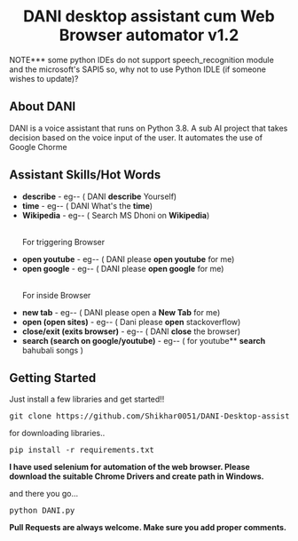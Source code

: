 <center><h1>DANI desktop assistant cum Web Browser automator v1.2</h1></center>

<p> NOTE***   some python IDEs do not support speech_recognition module and the microsoft's SAPI5 so, why not to use Python IDLE (if someone wishes to update)? </p>

<h2>About DANI</h2>
<p>DANI is a voice assistant that runs on Python 3.8. A sub AI project that takes decision based on the voice input of the user. It automates the use of Google Chorme</p>

<h2> Assistant Skills/Hot Words </h2>
<ul>
    <li><b>describe</b> - eg-- ( DANI <b>describe</b> Yourself) </li>
    <li><b>time</b> - eg-- ( DANI What's the <b>time</b>) </li>
    <li><b>Wikipedia</b> - eg-- ( Search MS Dhoni on <b>Wikipedia</b>) </li>
    <br>
    <p> For triggering Browser </p>
    <li><b>open youtube</b> - eg-- ( DANI please <b>open youtube</b> for me) </li>
    <li><b>open google</b> - eg-- ( DANI please <b>open google</b> for me) </li>
    <br>
    <p> For inside Browser </p>
    <li><b>new tab</b> - eg-- ( DANI please open a <b>New Tab</b> for me) </li>
    <li><b>open (open sites)</b> - eg-- ( Dani please <b>open</b> stackoverflow) </li>
    <li><b>close/exit (exits browser)</b> - eg-- ( DANI <b>close</b> the browser) </li>
    <li><b>search (search on google/youtube)</b> - eg-- ( for youtube** <b>search</b> bahubali songs ) </li>
</ul>

<h2> Getting Started </h2>
Just install a few libraries and get started!!

<div class="highlight highlight-source-shell"><pre>git clone https://github.com/Shikhar0051/DANI-Desktop-assistant</pre></div>

for downloading libraries..
<div class="highlight highlight-source-shell"><pre>pip install -r requirements.txt</pre></div>


<b> I have used selenium for automation of the web browser. Please download the suitable Chrome Drivers and create path in Windows. </b>


and there you go... 
<div class="highlight highlight-source-shell"><pre>python DANI.py</pre></div>

<p><b> Pull Requests are always welcome. Make sure you add proper comments. </b></p>
